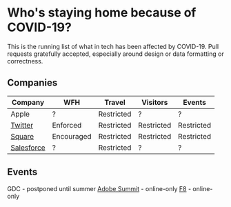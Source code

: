 # Who's staying home because of COVID-19?

This is the running list of what in tech has been affected by COVID-19. Pull requests gratefully accepted, especially around design or data formatting or correctness.

## Companies
Company | WFH | Travel | Visitors | Events
--- | --- | --- | --- | ---
Apple | ? | Restricted | ? | ?
[Twitter](https://blog.twitter.com/en_us/topics/company/2020/keeping-our-employees-and-partners-safe-during-coronavirus.html) | Enforced | Restricted | Restricted | Restricted
[Square](https://twitter.com/zamosta/status/1234658276781912064) | Encouraged | Restricted | Restricted | Restricted
[Salesforce](https://www.salesforce.com/blog/2020/03/safety-and-wellbeing-those-around-you.html) | ? | Restricted | ? | ?

## Events
GDC - postponed until summer
[Adobe Summit](https://twitter.com/AdobeSummit/status/1234627723831672832) - online-only
[F8](https://developers.facebook.com/blog/post/2020/02/27/important-f8-2020-update/) - online-only